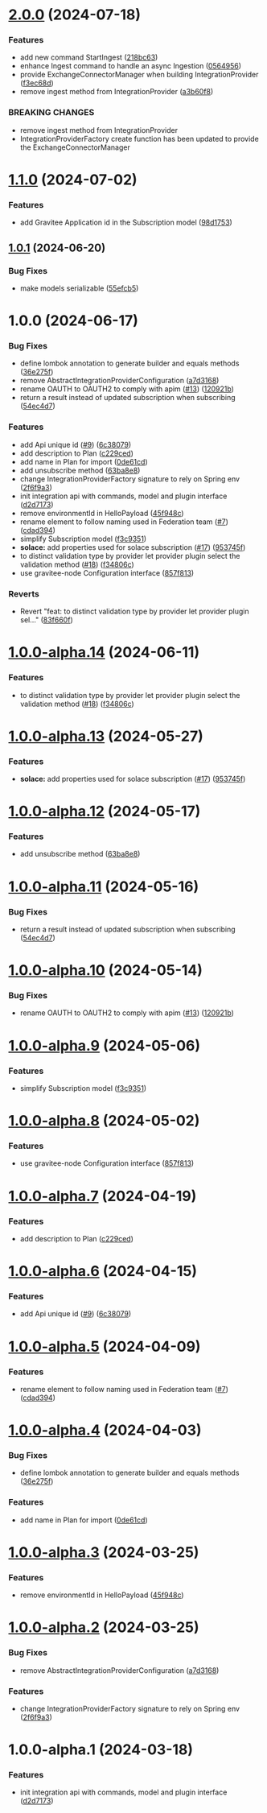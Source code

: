 # [2.0.0](https://github.com/gravitee-io/gravitee-integration-api/compare/1.1.0...2.0.0) (2024-07-18)


### Features

* add new command StartIngest ([218bc63](https://github.com/gravitee-io/gravitee-integration-api/commit/218bc63720ae7eacd116894f60971d2370e9aed3))
* enhance Ingest command to handle an async Ingestion ([0564956](https://github.com/gravitee-io/gravitee-integration-api/commit/05649569b0bb753f1eef8a30df2aadca7521d6da))
* provide ExchangeConnectorManager when building IntegrationProvider ([f3ec68d](https://github.com/gravitee-io/gravitee-integration-api/commit/f3ec68d7ab3b7cc993ad03fb2209a0c37d64f2c9))
* remove ingest method from IntegrationProvider ([a3b60f8](https://github.com/gravitee-io/gravitee-integration-api/commit/a3b60f8e24ad08bdd6f33d46a1940b444bd3f8e3))


### BREAKING CHANGES

* remove ingest method from IntegrationProvider
* IntegrationProviderFactory create function has been updated to provide
the ExchangeConnectorManager

# [1.1.0](https://github.com/gravitee-io/gravitee-integration-api/compare/1.0.1...1.1.0) (2024-07-02)


### Features

* add Gravitee Application id in the Subscription model ([98d1753](https://github.com/gravitee-io/gravitee-integration-api/commit/98d175322a40cfd99f593e5595b174e191beef46))

## [1.0.1](https://github.com/gravitee-io/gravitee-integration-api/compare/1.0.0...1.0.1) (2024-06-20)


### Bug Fixes

* make models serializable ([55efcb5](https://github.com/gravitee-io/gravitee-integration-api/commit/55efcb55525ba440bd20d6ff5d20fc08aef8c0a4))

# 1.0.0 (2024-06-17)


### Bug Fixes

* define lombok annotation to generate builder and equals methods ([36e275f](https://github.com/gravitee-io/gravitee-integration-api/commit/36e275ffd3cc83589bd21679c5c601c539d4fc0a))
* remove AbstractIntegrationProviderConfiguration ([a7d3168](https://github.com/gravitee-io/gravitee-integration-api/commit/a7d3168650e54dd7126a39faf17e75b7176c5451))
* rename OAUTH to OAUTH2 to comply with apim ([#13](https://github.com/gravitee-io/gravitee-integration-api/issues/13)) ([120921b](https://github.com/gravitee-io/gravitee-integration-api/commit/120921bbd9ca025795456f10b68d831a14b19c75))
* return a result instead of updated subscription when subscribing ([54ec4d7](https://github.com/gravitee-io/gravitee-integration-api/commit/54ec4d74022411e3e0166bf2fe70f8adaee7fc15))


### Features

* add Api unique id ([#9](https://github.com/gravitee-io/gravitee-integration-api/issues/9)) ([6c38079](https://github.com/gravitee-io/gravitee-integration-api/commit/6c38079fe2e2b56b22e3f0780f6bd4a22c4cf314))
* add description to Plan ([c229ced](https://github.com/gravitee-io/gravitee-integration-api/commit/c229ced3510c7fb2f26368b8411fd807a98f26e4))
* add name in Plan for import ([0de61cd](https://github.com/gravitee-io/gravitee-integration-api/commit/0de61cd45ee905f9146112314b9ab26539fcd62e))
* add unsubscribe method ([63ba8e8](https://github.com/gravitee-io/gravitee-integration-api/commit/63ba8e800529d61d214a86f7e14214db3b75ce82))
* change IntegrationProviderFactory signature to rely on Spring env ([2f6f9a3](https://github.com/gravitee-io/gravitee-integration-api/commit/2f6f9a343be796cfa434ba15f6280da81d2382e9))
* init integration api with commands, model and plugin interface ([d2d7173](https://github.com/gravitee-io/gravitee-integration-api/commit/d2d7173ed03d93ca70123a83da630bd78cd2a644))
* remove environmentId in HelloPayload ([45f948c](https://github.com/gravitee-io/gravitee-integration-api/commit/45f948c91b970b0b5b9aea71a9e913821ebac0ea))
* rename element to follow naming used in Federation team ([#7](https://github.com/gravitee-io/gravitee-integration-api/issues/7)) ([cdad394](https://github.com/gravitee-io/gravitee-integration-api/commit/cdad394c5339de39d9e588a9bdd31f8d8e96d4cf))
* simplify Subscription model ([f3c9351](https://github.com/gravitee-io/gravitee-integration-api/commit/f3c935194be4b711eda2b9da91abfeed86321a6a))
* **solace:** add properties used for solace subscription ([#17](https://github.com/gravitee-io/gravitee-integration-api/issues/17)) ([953745f](https://github.com/gravitee-io/gravitee-integration-api/commit/953745f09ef9127d8df9369236853c08f9ab802a))
* to distinct validation type by provider let provider plugin select the validation method ([#18](https://github.com/gravitee-io/gravitee-integration-api/issues/18)) ([f34806c](https://github.com/gravitee-io/gravitee-integration-api/commit/f34806c7a09af7fa018c5693abe9d4f538fcf28e))
* use gravitee-node Configuration interface ([857f813](https://github.com/gravitee-io/gravitee-integration-api/commit/857f813570bb55c278b6ec9c9b64e88ac9eea4b7))


### Reverts

* Revert "feat: to distinct validation type by provider let provider plugin sel…" ([83f660f](https://github.com/gravitee-io/gravitee-integration-api/commit/83f660f76021b875c6997d1f0c7aade9c19c151a))

# [1.0.0-alpha.14](https://github.com/gravitee-io/gravitee-integration-api/compare/1.0.0-alpha.13...1.0.0-alpha.14) (2024-06-11)


### Features

* to distinct validation type by provider let provider plugin select the validation method ([#18](https://github.com/gravitee-io/gravitee-integration-api/issues/18)) ([f34806c](https://github.com/gravitee-io/gravitee-integration-api/commit/f34806c7a09af7fa018c5693abe9d4f538fcf28e))

# [1.0.0-alpha.13](https://github.com/gravitee-io/gravitee-integration-api/compare/1.0.0-alpha.12...1.0.0-alpha.13) (2024-05-27)


### Features

* **solace:** add properties used for solace subscription ([#17](https://github.com/gravitee-io/gravitee-integration-api/issues/17)) ([953745f](https://github.com/gravitee-io/gravitee-integration-api/commit/953745f09ef9127d8df9369236853c08f9ab802a))

# [1.0.0-alpha.12](https://github.com/gravitee-io/gravitee-integration-api/compare/1.0.0-alpha.11...1.0.0-alpha.12) (2024-05-17)


### Features

* add unsubscribe method ([63ba8e8](https://github.com/gravitee-io/gravitee-integration-api/commit/63ba8e800529d61d214a86f7e14214db3b75ce82))

# [1.0.0-alpha.11](https://github.com/gravitee-io/gravitee-integration-api/compare/1.0.0-alpha.10...1.0.0-alpha.11) (2024-05-16)


### Bug Fixes

* return a result instead of updated subscription when subscribing ([54ec4d7](https://github.com/gravitee-io/gravitee-integration-api/commit/54ec4d74022411e3e0166bf2fe70f8adaee7fc15))

# [1.0.0-alpha.10](https://github.com/gravitee-io/gravitee-integration-api/compare/1.0.0-alpha.9...1.0.0-alpha.10) (2024-05-14)


### Bug Fixes

* rename OAUTH to OAUTH2 to comply with apim ([#13](https://github.com/gravitee-io/gravitee-integration-api/issues/13)) ([120921b](https://github.com/gravitee-io/gravitee-integration-api/commit/120921bbd9ca025795456f10b68d831a14b19c75))

# [1.0.0-alpha.9](https://github.com/gravitee-io/gravitee-integration-api/compare/1.0.0-alpha.8...1.0.0-alpha.9) (2024-05-06)


### Features

* simplify Subscription model ([f3c9351](https://github.com/gravitee-io/gravitee-integration-api/commit/f3c935194be4b711eda2b9da91abfeed86321a6a))

# [1.0.0-alpha.8](https://github.com/gravitee-io/gravitee-integration-api/compare/1.0.0-alpha.7...1.0.0-alpha.8) (2024-05-02)


### Features

* use gravitee-node Configuration interface ([857f813](https://github.com/gravitee-io/gravitee-integration-api/commit/857f813570bb55c278b6ec9c9b64e88ac9eea4b7))

# [1.0.0-alpha.7](https://github.com/gravitee-io/gravitee-integration-api/compare/1.0.0-alpha.6...1.0.0-alpha.7) (2024-04-19)


### Features

* add description to Plan ([c229ced](https://github.com/gravitee-io/gravitee-integration-api/commit/c229ced3510c7fb2f26368b8411fd807a98f26e4))

# [1.0.0-alpha.6](https://github.com/gravitee-io/gravitee-integration-api/compare/1.0.0-alpha.5...1.0.0-alpha.6) (2024-04-15)


### Features

* add Api unique id ([#9](https://github.com/gravitee-io/gravitee-integration-api/issues/9)) ([6c38079](https://github.com/gravitee-io/gravitee-integration-api/commit/6c38079fe2e2b56b22e3f0780f6bd4a22c4cf314))

# [1.0.0-alpha.5](https://github.com/gravitee-io/gravitee-integration-api/compare/1.0.0-alpha.4...1.0.0-alpha.5) (2024-04-09)


### Features

* rename element to follow naming used in Federation team ([#7](https://github.com/gravitee-io/gravitee-integration-api/issues/7)) ([cdad394](https://github.com/gravitee-io/gravitee-integration-api/commit/cdad394c5339de39d9e588a9bdd31f8d8e96d4cf))

# [1.0.0-alpha.4](https://github.com/gravitee-io/gravitee-integration-api/compare/1.0.0-alpha.3...1.0.0-alpha.4) (2024-04-03)


### Bug Fixes

* define lombok annotation to generate builder and equals methods ([36e275f](https://github.com/gravitee-io/gravitee-integration-api/commit/36e275ffd3cc83589bd21679c5c601c539d4fc0a))


### Features

* add name in Plan for import ([0de61cd](https://github.com/gravitee-io/gravitee-integration-api/commit/0de61cd45ee905f9146112314b9ab26539fcd62e))

# [1.0.0-alpha.3](https://github.com/gravitee-io/gravitee-integration-api/compare/1.0.0-alpha.2...1.0.0-alpha.3) (2024-03-25)


### Features

* remove environmentId in HelloPayload ([45f948c](https://github.com/gravitee-io/gravitee-integration-api/commit/45f948c91b970b0b5b9aea71a9e913821ebac0ea))

# [1.0.0-alpha.2](https://github.com/gravitee-io/gravitee-integration-api/compare/1.0.0-alpha.1...1.0.0-alpha.2) (2024-03-25)


### Bug Fixes

* remove AbstractIntegrationProviderConfiguration ([a7d3168](https://github.com/gravitee-io/gravitee-integration-api/commit/a7d3168650e54dd7126a39faf17e75b7176c5451))


### Features

* change IntegrationProviderFactory signature to rely on Spring env ([2f6f9a3](https://github.com/gravitee-io/gravitee-integration-api/commit/2f6f9a343be796cfa434ba15f6280da81d2382e9))

# 1.0.0-alpha.1 (2024-03-18)


### Features

* init integration api with commands, model and plugin interface ([d2d7173](https://github.com/gravitee-io/gravitee-integration-api/commit/d2d7173ed03d93ca70123a83da630bd78cd2a644))
